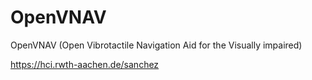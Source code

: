 # OpenVNAV
OpenVNAV (Open Vibrotactile Navigation Aid for the Visually impaired)

https://hci.rwth-aachen.de/sanchez
